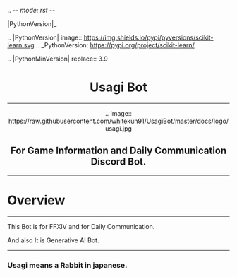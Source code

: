 .. -*- mode: rst -*-

|PythonVersion|_

.. |PythonVersion| image:: https://img.shields.io/pypi/pyversions/scikit-learn.svg
.. _PythonVersion: https://pypi.org/project/scikit-learn/

.. |PythonMinVersion| replace:: 3.9




# <center> Usagi Bot </center>

------------

<center> .. image:: https://raw.githubusercontent.com/whitekun91/UsagiBot/master/docs/logo/usagi.jpg </center>

## <center> For Game Information and Daily Communication Discord Bot. </center>

------------

# Overview

------------


This Bot is for FFXIV and for Daily Communication.

And also It is Generative AI Bot.



------------


### Usagi means a Rabbit in japanese.


